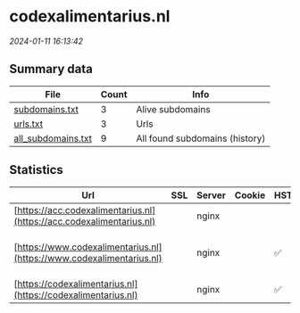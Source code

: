 # codexalimentarius.nl
*2024-01-11 16:13:42*
## Summary data
| File       | Count | Info |
|------------|-------|------|
|[subdomains.txt](/data/codexalimentarius.nl/subdomains.txt)|3|Alive subdomains|
|[urls.txt](/data/codexalimentarius.nl/urls.txt)|3|Urls|
|[all_subdomains.txt](/data/codexalimentarius.nl/all_subdomains.txt)|9|All found subdomains (history)|
## Statistics
| Url | SSL | Server | Cookie | HSTS | CSP | XFO | XXP | RP | Tech |Title |
|------------|-------|------|------|------|------|------|------|------|------|------|
|[https://acc.codexalimentarius.nl](https://acc.codexalimentarius.nl)| |nginx| | | | | | :white_check_mark: |Basic Nginx|401 Authorizatio...|
|[https://www.codexalimentarius.nl](https://www.codexalimentarius.nl)| |nginx| |:white_check_mark: |:warning: | :white_check_mark: | :white_check_mark: | :white_check_mark: |Drupal HSTS Nginx PHP|Home | codexalim...|
|[https://codexalimentarius.nl](https://codexalimentarius.nl)| |nginx| |:white_check_mark: |:warning: | :white_check_mark: | :white_check_mark: | :white_check_mark: |HSTS Nginx|301 Moved Perman...|